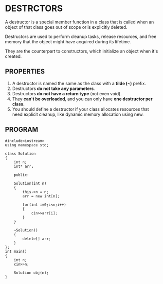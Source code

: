 # DESTRCTORS
A destructor is a special member function in a class that is called when an object of that class goes out of scope or is explicitly deleted. 

Destructors are used to perform cleanup tasks, release resources, and free memory that the object might have acquired during its lifetime. 

They are the counterpart to constructors, which initialize an object when it's created.

## PROPERTIES
1. A destructor is named the same as the class with a **tilde (~)** prefix.
2. Destructors **do not take any parameters**.
3. Destructors **do not have a return type** (not even void). 
4. They **can't be overloaded**, and you can only have **one destructor per class**.
5. You should define a destructor if your class allocates resources that need explicit cleanup, like dynamic memory allocation using new.

## PROGRAM

```
#include<iostream>
using namespace std;

class Solution
{
    int n;
    int* arr;
    
    public:
    
    Solution(int n)
    {
        this->n = n;
        arr = new int[n];
        
        for(int i=0;i<n;i++)
        {
            cin>>arr[i];
        }
    }
    
    ~Solution()
    {
        delete[] arr;
    }
};
int main()
{
    int n;
    cin>>n;
    
    Solution obj(n);
}
```
